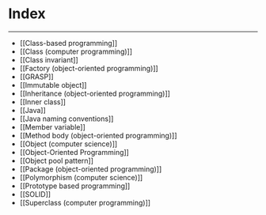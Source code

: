 # Index
---
- [[Class-based programming]]
- [[Class (computer programming)]]
- [[Class invariant]]
- [[Factory (object-oriented programming)]]
- [[GRASP]] 
- [[Immutable object]]
- [[Inheritance (object-oriented programming)]]
- [[Inner class]]
- [[Java]]
- [[Java naming conventions]]
- [[Member variable]]
- [[Method body (object-oriented programming)]]
- [[Object (computer science)]]
- [[Object-Oriented Programming]]
- [[Object pool pattern]]
- [[Package (object-oriented programming)]]
- [[Polymorphism (computer science)]]
- [[Prototype based programming]]
- [[SOLID]]
- [[Superclass (computer programming)]]